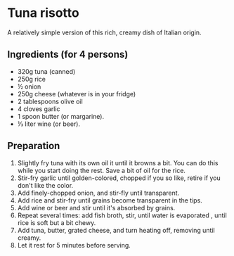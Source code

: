 # Tuna risotto

A relatively simple version of this rich, creamy dish of Italian origin.

## Ingredients (for 4 persons)

* 320g tuna (canned)
* 250g rice
* ½ onion
* 250g cheese (whatever is in your fridge)
* 2 tablespoons olive oil
* 4 cloves garlic
* 1 spoon butter (or margarine).
* ⅓ liter wine (or beer).

## Preparation

1. Slightly fry tuna with its own oil it until it browns a bit. You can
 do this while you start doing the rest. Save a bit of oil for the rice.
1. Stir-fry garlic until golden-colored, chopped if you so like, retire if
 you don't like the color.
2. Add finely-chopped onion, and stir-fly until transparent.
3. Add rice and stir-fry until grains become transparent in the tips.
4. Add wine or beer and stir until it's absorbed by grains.
5. Repeat several times: add fish broth, stir, until water is evaporated
, until rice is soft but a bit chewy.
6. Add tuna, butter, grated cheese, and turn heating off, removing until
 creamy. 
7. Let it rest for 5 minutes before serving.
